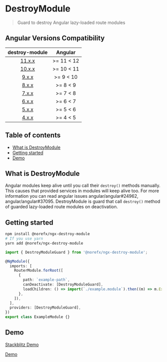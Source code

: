 # DestroyModule

> Guard to destroy Angular lazy-loaded route modules

## Angular Versions Compatibility

|                         destroy-module                         |  Angular   |
| :------------------------------------------------------------: | :--------: |
| [11.x.x](https://github.com/norefx/destroy-module/tree/11.x.x) | >= 11 < 12 |
| [10.x.x](https://github.com/norefx/destroy-module/tree/10.x.x) | >= 10 < 11 |
|  [9.x.x](https://github.com/norefx/destroy-module/tree/9.x.x)  | >= 9 < 10  |
|  [8.x.x](https://github.com/norefx/destroy-module/tree/8.x.x)  |  >= 8 < 9  |
|  [7.x.x](https://github.com/norefx/destroy-module/tree/7.x.x)  |  >= 7 < 8  |
|  [6.x.x](https://github.com/norefx/destroy-module/tree/6.x.x)  |  >= 6 < 7  |
|  [5.x.x](https://github.com/norefx/destroy-module/tree/5.x.x)  |  >= 5 < 6  |
|  [4.x.x](https://github.com/norefx/destroy-module/tree/4.x.x)  |  >= 4 < 5  |

## Table of contents

- [What is DestroyModule](#what-is-destroymodule)
- [Getting started](#getting-started)
- [Demo](#demo)

## What is DestroyModule

Angular modules keep alive until you call their `destroy()` methods manually. This causes that provided services in modules will keep alive too. For more information you can read angular issues angular/angular#24962, angular/angular#37095. DestroyModule is guard that call `destroy()` method of guarded lazy-loaded route modules on deactivation.

## Getting started

```sh
npm install @norefx/ngx-destroy-module
# If you use yarn
yarn add @norefx/ngx-destroy-module
```

```ts
import { DestroyModuleGuard } from '@norefx/ngx-destroy-module';

@NgModule({
  imports: [
    RouterModule.forRoot([
      {
        path: `example-path`,
        canDeactivate: [DestroyModuleGuard],
        loadChildren: () => import(`./example.module`).then((m) => m.ExampleModule),
      },
    ]),
  ],
  providers: [DestroyModuleGuard],
})
export class ExampleModule {}
```

## Demo

[Stackblitz Demo](https://angular-ivy-ytzddb.stackblitz.io)

[Demo](https://user-images.githubusercontent.com/89928030/188677092-2d230816-4c50-4272-a691-5e4e0cefbcf4.webm)
